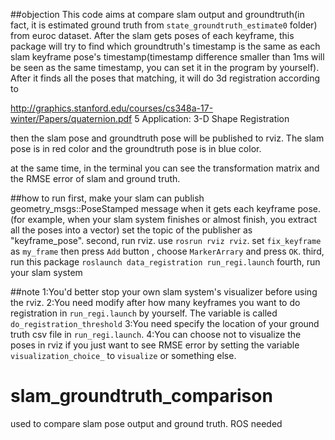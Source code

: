 ##objection
This code aims at compare slam output and groundtruth(in fact, it is estimated ground truth from `state_groundtruth_estimate0` folder) from euroc dataset.
After the slam gets poses of each keyframe, this package will try to find which groundtruth's timestamp is the same as each slam keyframe pose's timestamp(timestamp difference smaller than 1ms will be seen as the same timestamp, you can set it in the program by yourself). 
After it finds all the poses that matching, it will do 3d registration according to 

http://graphics.stanford.edu/courses/cs348a-17-winter/Papers/quaternion.pdf
5  Application: 3-D Shape Registration

then the slam pose and groundtruth pose will be published to rviz. The slam pose is in red color and the groundtruth pose is in blue color.

at the same time, in the terminal you can see the transformation matrix and the RMSE error of slam and ground truth.

##how to run
first, make your slam can publish geometry_msgs::PoseStamped message when it gets each keyframe pose.(for example, when your slam system finishes or almost finish, you extract all the poses into a vector) set the topic of the publisher as "keyframe_pose".
second, run rviz. use `rosrun rviz rviz`. set `fix_keyframe` as `my_frame` then press `Add` button , choose `MarkerArrary` and press `OK`.
third, run this package `roslaunch data_registration run_regi.launch`
fourth, run your slam system

##note
1:You'd better stop your own slam system's visualizer before using the rviz.
2:You need modify after how many keyframes you want to do registration in `run_regi.launch` by yourself. The variable is called `do_registration_threshold`
3:You need specify the location of your ground truth csv file in `run_regi.launch`.
4:You can choose not to visualize the poses in rviz if you just want to see RMSE error by setting the variable `visualization_choice_` to `visualize` or something else.

# slam_groundtruth_comparison
used to compare slam pose output and ground truth. ROS needed

